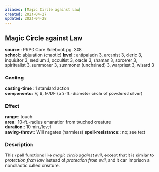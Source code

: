 ```yaml
---
aliases: [Magic Circle against Law]
created: 2023-04-27
updated: 2023-04-28
---
```


## Magic Circle against Law

**source**:: PRPG Core Rulebook pg. 308  
**school**:: abjuration (chaotic)
**level**:: antipaladin 3, arcanist 3, cleric 3, inquisitor 3, medium 3, occultist 3, oracle 3, shaman 3, sorcerer 3, spiritualist 3, summoner 3, summoner (unchained) 3, warpriest 3, wizard 3

### Casting

**casting-time**:: 1 standard action  
**components**:: V, S, M/DF (a 3-ft.-diameter circle of powdered silver)

### Effect

**range**:: touch  
**area**:: 10-ft.-radius emanation from touched creature  
**duration**:: 10 min./level  
**saving-throw**:: Will negates (harmless)
**spell-resistance**:: no; see text

### Description

This spell functions like *magic circle against evil*, except that it is similar to *protection from law* instead of *protection from evil*, and it can imprison a nonchaotic called creature.
